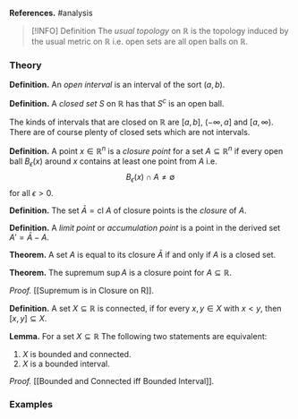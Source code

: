 **References.** #analysis

> [!INFO] Definition
> The *usual topology* on $\mathbb R$ is the topology induced by the usual metric on $\mathbb R$ i.e. open sets are all open balls on $\mathbb R$.
> 
> 

### Theory

**Definition.** An *open interval* is an interval of the sort $(a,b)$.

**Definition.** A *closed set* $S$ on $\mathbb R$ has that $S^c$ is an open ball.

The kinds of intervals that are closed on $\mathbb R$ are $[a,b]$, $(-\infty, a]$ and $[a,\infty)$. There are of course plenty of closed sets which are not intervals.

**Definition.**  A point $x\in \mathbb R^n$ is a *closure point* for a set $A \subseteq \mathbb R^n$ if every open ball $B_\epsilon(x)$ around $x$ contains at least one point from $A$ i.e. 
$$B_\epsilon(x)\cap A \neq \emptyset$$ for all $\epsilon>0$.

**Definition.** The set $\bar A=\mathrm{cl}~A$ of closure points is the *closure* of $A$. 

**Definition.** A *limit point* or *accumulation point* is a point in the derived set $A'=\bar A - A$.

**Theorem.** A set ${} A$ is equal to its closure $\bar A$ if and only if $A$ is a closed set.

**Theorem.** The supremum $\sup A$ is a closure point for $A\subseteq \mathbb R$.

*Proof.* [[Supremum is in Closure on R]].

**Definition.** A set $X\subseteq \mathbb R$ is connected, if for every $x,y\in X$ with $x<y$, then $[x,y]\subseteq X$.

**Lemma.** For a set ${} X\subseteq \mathbb R {}$ The following two statements are equivalent:
1. $X$ is bounded and connected.
2. $X$ is a bounded interval.

*Proof.* [[Bounded and Connected iff Bounded Interval]].

### Examples

